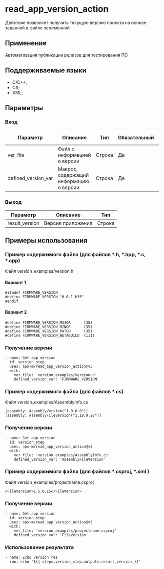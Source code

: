 # read_app_version_action

Действие позволяет получить текущую версию проекта на основе заданной в файле
переменной

## Применение

Автоматизация публикации релизов для тестирования ПО

## Поддерживаемые языки

- C/C++;
- C#;
- XML;

## Параметры

### Вход

| Параметр            | Описание                               | Тип    | Обязательный | Значение по умолчанию |
| ------------------- | -------------------------------------- | ------ | ------------ | --------------------- |
| ver_file            | Файл с информацией о версии            | Строка | Да           | -                     |
| defined_version_var | Макрос, содержащий информацию о версии | Строка | Да           | FIRMWARE_VERSION      |

### Выход

| Параметр       | Описание          | Тип    |
| -------------- | ----------------- | ------ |
| result_version | Версия приложения | Строка |

## Примеры использования

### Пример содержимого файла (для файлов \*.h, \*.hpp, \*.c, \*.cpp)

Файл version_examples/version.h

#### Вариант 1

```
#ifndef FIRMWARE_VERSION
#define FIRMWARE_VERSION "0.0.1-b35"
#endif
```

#### Вариант 2

```
#define FIRMWARE_VERSION_MAJOR      (35)
#define FIRMWARE_VERSION_MINOR      (35)
#define FIRMWARE_VERSION_PATCH      (35)
#define FIRMWARE_VERSION_BETABUILD  (111)
```

### Получение версии

```
- name: Get app version
  id: version_step
  uses: aps-m/read_app_version_action@v3
  with:
    ver_file: 'version_examples/version.h'
    defined_version_var: 'FIRMWARE_VERSION'

```

### Пример содержимого файла (для файлов \*.cs)

Файл version_examples/AssemblyInfo.cs

```
[assembly: AssemblyVersion("1.0.0.0")]
[assembly: AssemblyFileVersion("1.19.0.28")]
```

### Получение версии

```
- name: Get app version
  id: version_step
  uses: aps-m/read_app_version_action@v3
  with:
    ver_file: 'version_examples/AssemblyInfo.cs'
    defined_version_var: 'AssemblyFileVersion'
```

### Пример содержимого файла (для файлов \*.csproj, \*.xml )

Файл version_examples/projectname.csproj

```
<FileVersion>1.5.0.15</FileVersion>
```

### Получение версии

```
- name: Get app version
  id: version_step
  uses: aps-m/read_app_version_action@v3
  with:
    ver_file: 'version_examples/projectname.csproj'
    defined_version_var: 'FileVersion'
```

### Использование результата

```
- name: Echo version res
  run: echo "${{ steps.version_step.outputs.result_version }}"
```
